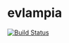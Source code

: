 evlampia
========
[![Build Status](https://travis-ci.org/flicus/evlampia.png)](https://travis-ci.org/flicus/evlampia)
